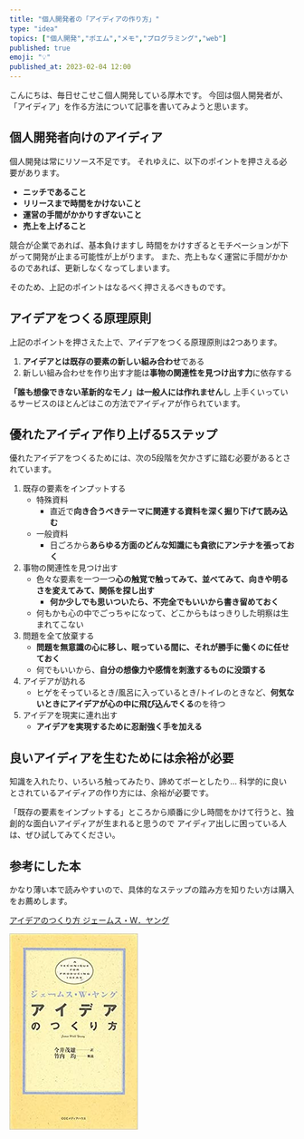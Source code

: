 ```yaml
---
title: "個人開発者の「アイディアの作り方」"
type: "idea"
topics: ["個人開発","ポエム","メモ","プログラミング","web"]
published: true
emoji: "💡"
published_at: 2023-02-04 12:00
---
```


こんにちは、毎日せこせこ個人開発している厚木です。
今回は個人開発者が、「アイディア」を作る方法について記事を書いてみようと思います。

## 個人開発者向けのアイディア

個人開発は常にリソース不足です。
それゆえに、以下のポイントを押さえる必要があります。

- **ニッチであること**
- **リリースまで時間をかけないこと**
- **運営の手間がかかりすぎないこと**
- **売上を上げること**

競合が企業であれば、基本負けますし
時間をかけすぎるとモチベーションが下がって開発が止まる可能性が上がります。
また、売上もなく運営に手間がかかるのであれば、更新しなくなってしまいます。

そのため、上記のポイントはなるべく押さえるべきものです。

## アイデアをつくる原理原則

上記のポイントを押さえた上で、アイデアをつくる原理原則は2つあります。

1. **アイデアとは既存の要素の新しい組み合わせ**である
2. 新しい組み合わせを作り出す才能は**事物の関連性を見つけ出す力**に依存する

**「誰も想像できない革新的なモノ」は一般人には作れません**し
上手くいっているサービスのほとんどはこの方法でアイディアが作られています。

## 優れたアイディア作り上げる5ステップ

優れたアイデアをつくるためには、次の5段階を欠かさずに踏む必要があるとされています。

1. 既存の要素をインプットする
   - 特殊資料
     - 直近で**向き合うべきテーマに関連する資料を深く掘り下げて読み込む**
   - 一般資料
     - 日ごろから**あらゆる方面のどんな知識にも貪欲にアンテナを張っておく**
2. 事物の関連性を見つけ出す
   - 色々な要素を一つ一つ**心の触覚で触ってみて、並べてみて、向きや明るさを変えてみて、関係を探し出す**
     - **何か少しでも思いついたら、不完全でもいいから書き留めておく**
   - 何もかも心の中でごっちゃになって、どこからもはっきりした明察は生まれてこない
3. 問題を全て放棄する
   - **問題を無意識の心に移し、眠っている間に、それが勝手に働くのに任せておく**
   - 何でもいいから、**自分の想像力や感情を刺激するものに没頭する**
4. アイデアが訪れる
   - ヒゲをそっているとき/風呂に入っているとき/トイレのときなど、**何気ないときにアイデアが心の中に飛び込んでくる**のを待つ
5. アイデアを現実に連れ出す
   - **アイデアを実現するために忍耐強く手を加える**

## 良いアイディアを生むためには余裕が必要

知識を入れたり、いろいろ触ってみたり、諦めてボーとしたり...
科学的に良いとされているアイディアの作り方には、余裕が必要です。

「既存の要素をインプットする」ところから順番に少し時間をかけて行うと、独創的な面白いアイディアが生まれると思うので
アイディア出しに困っている人は、ぜひ試してみてください。

## 参考にした本

かなり薄い本で読みやすいので、具体的なステップの踏み方を知りたい方は購入をお薦めします。

[アイデアのつくり方 ジェームス・W．ヤング](https://amzn.to/3Jy8bRo)

![book image](/images/articles/idea/book.jpg)
